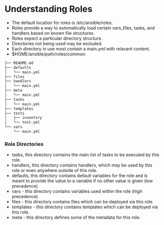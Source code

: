 # Understanding Roles

- The default location for roles is /etc/ansible/roles.
- Roles provide a way to automatically load certain vars_files, tasks, and handlers based on known file structures.
- Roles expect a particular directory structure.
- Directories not being used may be excluded.
- Each directory in use most contain a main.yml with relavant content.
- $HOME/ansible/path/roles/common: 
```bash
├── README.md
├── defaults
│   └── main.yml
├── files
├── handlers
│   └── main.yml
├── meta
│   └── main.yml
├── tasks
│   └── main.yml
├── templates
├── tests
│   ├── inventory
│   └── test.yml
└── vars
    └── main.yml
```

### Role Directories
- tasks, this directory contains the main list of tasks to be executed by this role. 
- handlers, this directory contains handlers, which may be used by this role or even anywhere outside of this role.
- defaults, this directory contains default variables for the role and is meant to provide the value to a variable if no other value is given (low precedence).
- vars - this directory contains variables used within the role (high precedence).
- files - this directory contains files which can be deployed via this role.
- templates - this directory contains templates which can be deployed via this role.
- meta - this directory defines some of the metadata for this role.
